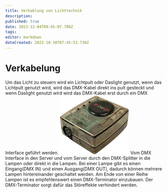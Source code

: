 ```yaml
---
title: Verkablung von Lichttechnik
description: 
published: true
date: 2023-12-04T09:45:07.706Z
tags: 
editor: markdown
dateCreated: 2023-10-30T07:45:53.730Z
---
```


# Verkabelung
Um das Licht zu steuern wird ein Lichtpult oder Daslight genutzt, wenn das Lichtpult genutzt wird, wird das DMX-Kabel direkt ins pult gesteckt und wenn Daslight genutzt wird wird das DMX-Kabel erst durch ein DMX Interface geführt werden.
![dmx_interface.png](/dmx_interface.png)
 Vom DMX Interface in den Server und vom Server durch den DMX-Splitter in die Lampen oder direkt in die Lampen.
Bei einer Lampe gibt es einen Eingang(DMX IN) und einen Ausgang(DMX OUT), dadurch können mehrere Lampen hintereinander geschaltet werden.
Am Ende von einer Reihe Lampen ist es empfehlenswert einen DMX-Terminator einzubauen.
Der DMX-Terminator sorgt dafür das Störeffekte verhindert werden.